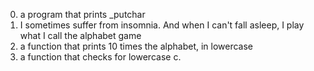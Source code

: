 0. a program that prints _putchar
1. I sometimes suffer from insomnia. And when I can't fall asleep, I play what I call the alphabet game
2. a function that prints 10 times the alphabet, in lowercase
3. a function that checks for lowercase c. 
